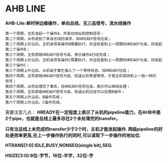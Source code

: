 # AHB LINE
**AHB-Lite:单时钟边缘操作，单向总线，无三态信号，流水线操作**
```
第一个周期，主机发起一个操作A，并驱动地址和控制信号；
第二个周期，从机收到了来自总线的请求，将HREADY信号拉高；
第二个周期上升沿后，主机发现有操作B需要执行，并且检查到上一周期的HREADY为高，则发起第二个操作B；
第三个周期，主机获取HREADY信号为高，表示操作A已经完成；
第三个周期上升沿后，主机发现有操作C需要执行，并且检查到上一周期的HREADY为高，则发起第三个操作C；
第三个周期上升沿后，从机由于繁忙插入了一个等待状态，将HREADY拉低；
第四个周期，主机获取HREADY信号为低，知道从机希望等待，于是主机保持和上一拍一样的
信号；
第四个周期，从机处理完了事务，将HREADY信号拉高，表示可以继续处理；
第五个周期，主机获取HREADY信号为高，知道从机已经可以处理B操作；
第五个周期上升沿后，B操作完成；
第六个周期上升沿后，C操作完成。
```
需要注意几点：
**HREADY在一定程度上表示了从机的pipeline能力，在AHB中是2个pipe，也就是总线上最多存在2个未处理完的transfer。**


**只有当总线上未完成的transfer少于2个时，主机才能发起操作. 两级pipeline的好处是效率更高,在上一步操作执行的同时,可以读取下一步操作的地址位.**


**HTRANS[1:0]:IDLE,BUSY,NONSEQ(single bit),SEQ.**


**HSIZE[3:0]:8位-字节，16位-半字，32位-字**

